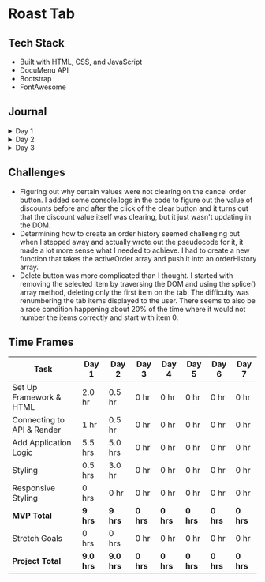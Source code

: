 # Roast Tab

## Tech Stack
-   Built with HTML, CSS, and JavaScript
-   DocuMenu API
-   Bootstrap
-   FontAwesome

## Journal

<details>
  <summary>Day 1</summary>

#### Set Up

-   Build initial files and connect HTML, CSS, and JS.
-   Add CSS libraries: Bootstrap and Font Awesome.

#### HTML & CSS

-   Add a navbar and a sample button with an event listener that logs text in the console when clicked.
-   Build initial HTML layout with 3 main sections: tab-area, menu-area, and total-area.
-   Create a table for menu items to be added to every time a menu item is selected.
-   Very minor styling, enough to help identify div sizes.

#### JavaScript

-   Expand on button event handler to append a new table row to the tab area with the name of the food item.
-   Loop through array of selected food items, grab the price, and reduce it to a total bill price.
-   Add a Cancel Order button and Send Order button.
-   Add a modal when Pay button is clicked to bring up the payment screen.
-   Add logic to calculate meals tax and to accept a user input value for discounts.

#### Other

-   Examine Postman output and create a sample data set so that I'm not making too many expensive API calls during initial build.
-   Create initial ReadMe file to keep track of progress each day.

      ![Initial Layout](https://i.imgur.com/eixEAK2.png)
      ![Initial Logic](https://media.giphy.com/media/xDddjFdHnXiMHm2eMD/giphy.gif)

    </details>

<details>
     <summary>Day 2</summary>

#### JavaScript
-   Debug calculation of discounts, taxes, and subtotal.
-   Work on logic for order history.
-   Added calculation of total bill based on refactored discounts, taxes, and subtotal.
-   Work on delete button functionality and renumbering of the tab items.
-   Refactor adding items so that the buttons get generated based on the API response dynamically and scales based on number of returned items.
-   Dynamically add event handlers to each of the aforementioned menu option buttons.

#### HTML & CSS
-   Style all sections.
-   Add tabs to menu section and style buttons.
-   Position buttons and minor responsive styling.

#### Other
-   Update sample data with more menu items.

![Day 2 Progress](https://i.imgur.com/ZD5Wol5.png)
![Day 2 Progress](https://media.giphy.com/media/vMLObyTvGXVsarJBYM/giphy.gif)


</details>

<details>
     <summary>Day 3</summary>

#### JavaScript
-   TBD

#### HTML & CSS
-   TBD

#### Other
-   TBD

![Day 3 Progress](https://i.imgur.com/ZD5Wol5.png)
![Day 3 Progress](https://media.giphy.com/media/vMLObyTvGXVsarJBYM/giphy.gif)


</details>

## Challenges

-   Figuring out why certain values were not clearing on the cancel order button. I added some console.logs in the code to figure out the value of discounts before and after the click of the clear button and it turns out that the discount value itself was clearing, but it just wasn't updating in the DOM.
-   Determining how to create an order history seemed challenging but when I stepped away and actually wrote out the pseudocode for it, it made a lot more sense what I needed to achieve. I had to create a new function that takes the activeOrder array and push it into an orderHistory array.
-   Delete button was more complicated than I thought. I started with removing the selected item by traversing the DOM and using the splice() array method, deleting only the first item on the tab. The difficulty was renumbering the tab items displayed to the user. There seems to also be a race condition happening about 20% of the time where it would not number the items correctly and start with item 0.

## Time Frames

| Task                       | Day 1       | Day 2       | Day 3     | Day 4     | Day 5     | Day 6     | Day 7     |
| -------------------------- | ----------- | ----------- | --------- | --------- | --------- | --------- | --------- |
| Set Up Framework & HTML    | 2.0 hr      | 0.5 hr      | 0 hr      | 0 hr      | 0 hr      | 0 hr      | 0 hr      |
| Connecting to API & Render | 1 hr        | 0.5 hr      | 0 hr      | 0 hr      | 0 hr      | 0 hr      | 0 hr      |
| Add Application Logic      | 5.5 hrs     | 5.0 hrs     | 0 hr      | 0 hr      | 0 hr      | 0 hr      | 0 hr      |
| Styling                    | 0.5 hrs     | 3.0 hr      | 0 hr      | 0 hr      | 0 hr      | 0 hr      | 0 hr      |
| Responsive Styling         | 0 hrs       | 0 hr        | 0 hr      | 0 hr      | 0 hr      | 0 hr      | 0 hr      |
| **MVP Total**              | **9 hrs**   | **9 hrs**   | **0 hrs** | **0 hrs** | **0 hrs** | **0 hrs** | **0 hrs** |
| Stretch Goals              | 0 hrs       | 0 hrs       | 0 hr      | 0 hr      | 0 hr      | 0 hr      | 0 hr      |
| **Project Total**          | **9.0 hrs** | **9.0 hrs** | **0 hrs** | **0 hrs** | **0 hrs** | **0 hrs** | **0 hrs** |

